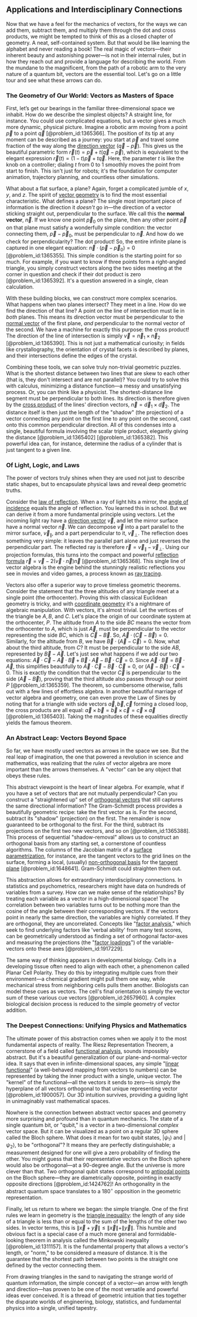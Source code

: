 ## Applications and Interdisciplinary Connections

Now that we have a feel for the mechanics of vectors, for the ways we can add them, subtract them, and multiply them through the dot and cross products, we might be tempted to think of this as a closed chapter of geometry. A neat, self-contained system. But that would be like learning the alphabet and never reading a book! The real magic of vectors—their inherent beauty and astonishing power—is not in their internal rules, but in how they reach out and provide a language for describing the world. From the mundane to the magnificent, from the path of a robotic arm to the very nature of a quantum bit, vectors are the essential tool. Let's go on a little tour and see what these arrows can do.

### The Geometry of Our World: Vectors as Masters of Space

First, let’s get our bearings in the familiar three-dimensional space we inhabit. How do we describe the simplest objects? A straight line, for instance. You could use complicated equations, but a vector gives a much more dynamic, physical picture. Imagine a robotic arm moving from a point $\vec{p}$ to a point $\vec{q}$ [@problem_id:1365366]. The position of its tip at any moment can be described as a journey: you start at $\vec{p}$ and travel some fraction of the way along the [direction vector](@article_id:169068) $(\vec{q}-\vec{p})$. This gives us the beautiful parametric form $\vec{r}(t) = \vec{p} + t(\vec{q}-\vec{p})$, which is equivalent to the elegant expression $\vec{r}(t) = (1-t)\vec{p} + t\vec{q}$. Here, the parameter $t$ is like the knob on a controller; dialing $t$ from $0$ to $1$ smoothly moves the point from start to finish. This isn't just for robots; it's the foundation for computer animation, trajectory planning, and countless other simulations.

What about a flat surface, a plane? Again, forget a complicated jumble of $x, y,$ and $z$. The spirit of [vector geometry](@article_id:156300) is to find the most essential characteristic. What defines a plane? The single most important piece of information is the direction it *doesn't* go in—the direction of a vector sticking straight out, perpendicular to the surface. We call this the **normal vector**, $\vec{n}$. If we know one point $\vec{p}_0$ on the plane, then any other point $\vec{p}$ on that plane must satisfy a wonderfully simple condition: the vector connecting them, $\vec{p} - \vec{p}_0$, must be perpendicular to $\vec{n}$. And how do we check for perpendicularity? The dot product! So, the entire infinite plane is captured in one elegant equation: $\vec{n} \cdot (\vec{p} - \vec{p}_0) = 0$ [@problem_id:1365355]. This simple condition is the starting point for so much. For example, if you want to know if three points form a right-angled triangle, you simply construct vectors along the two sides meeting at the corner in question and check if their dot product is zero [@problem_id:1365392]. It's a question answered in a single, clean calculation.

With these building blocks, we can construct more complex scenarios. What happens when two planes intersect? They meet in a line. How do we find the direction of that line? A point on the line of intersection must lie in *both* planes. This means its direction vector must be perpendicular to the [normal vector](@article_id:263691) of the first plane, *and* perpendicular to the normal vector of the second. We have a machine for exactly this purpose: the cross product! The direction of the line of intersection is simply $\vec{v} = \vec{n}_1 \times \vec{n}_2$ [@problem_id:1365390]. This is not just a mathematical curiosity; in fields like crystallography, the orientation of crystal facets is described by planes, and their intersections define the edges of the crystal.

Combining these tools, we can solve truly non-trivial geometric puzzles. What is the shortest distance between two lines that are skew to each other (that is, they don't intersect and are not parallel)? You could try to solve this with calculus, minimizing a distance function—a messy and unsatisfying process. Or, you can think like a physicist. The shortest-distance line segment must be perpendicular to both lines. Its direction is therefore given by the [cross product](@article_id:156255) of the lines' direction vectors, $\vec{n} = \vec{d}_1 \times \vec{d}_2$. The distance itself is then just the length of the "shadow" (the projection) of a vector connecting any point on the first line to any point on the second, cast onto this common perpendicular direction. All of this condenses into a single, beautiful formula involving the scalar triple product, elegantly giving the distance [@problem_id:1365402] [@problem_id:1365382]. This powerful idea can, for instance, determine the radius of a cylinder that is just tangent to a given line.

### Of Light, Logic, and Laws

The power of vectors truly shines when they are used not just to describe static shapes, but to encapsulate physical laws and reveal deep geometric truths.

Consider the [law of reflection](@article_id:174703). When a ray of light hits a mirror, the [angle of incidence](@article_id:192211) equals the angle of reflection. You learned this in school. But we can derive it from a more fundamental principle using vectors. Let the incoming light ray have a [direction vector](@article_id:169068) $\vec{v}$, and let the mirror surface have a normal vector $\vec{n}$. We can decompose $\vec{v}$ into a part parallel to the mirror surface, $\vec{v}_\parallel$, and a part perpendicular to it, $\vec{v}_\perp$. The reflection does something very simple: it leaves the parallel part alone and just reverses the perpendicular part. The reflected ray is therefore $\vec{r} = \vec{v}_\parallel - \vec{v}_\perp$. Using our projection formulas, this turns into the compact and powerful [reflection formula](@article_id:198347) $\vec{r} = \vec{v} - 2(\vec{v} \cdot \vec{n})\vec{n}$ [@problem_id:1365368]. This single line of vector algebra is the engine behind the stunningly realistic reflections you see in movies and video games, a process known as [ray tracing](@article_id:172017).

Vectors also offer a superior way to prove timeless geometric theorems. Consider the statement that the three altitudes of any triangle meet at a single point (the orthocenter). Proving this with classical Euclidean geometry is tricky, and with [coordinate geometry](@article_id:162685) it's a nightmare of algebraic manipulation. With vectors, it's almost trivial. Let the vertices of the triangle be $A, B,$ and $C$. Let's place the origin of our coordinate system at the orthocenter, $P$. The altitude from $A$ to the side $BC$ means the vector from the orthocenter to $A$, which is just $\vec{A}$, must be perpendicular to the vector representing the side $BC$, which is $\vec{C} - \vec{B}$. So, $\vec{A} \cdot (\vec{C} - \vec{B}) = 0$. Similarly, for the altitude from $B$, we have $\vec{B} \cdot (\vec{A} - \vec{C}) = 0$. Now, what about the third altitude, from $C$? It must be perpendicular to the side $AB$, represented by $\vec{B} - \vec{A}$. Let's just see what happens if we add our two equations: $\vec{A} \cdot \vec{C} - \vec{A} \cdot \vec{B} + \vec{B} \cdot \vec{A} - \vec{B} \cdot \vec{C} = 0$. Since $\vec{A} \cdot \vec{B} = \vec{B} \cdot \vec{A}$, this simplifies beautifully to $\vec{A} \cdot \vec{C} - \vec{B} \cdot \vec{C} = 0$, or $(\vec{A} - \vec{B}) \cdot \vec{C} = 0$. This is exactly the condition that the vector $\vec{C}$ is perpendicular to the side $(\vec{A} - \vec{B})$, proving that the third altitude also passes through our point $P$ [@problem_id:1365359]. The theorem, so cumbersome otherwise, falls out with a few lines of effortless algebra. In another beautiful marriage of vector algebra and geometry, one can even prove the Law of Sines by noting that for a triangle with side vectors $\vec{a}, \vec{b}, \vec{c}$ forming a closed loop, the cross products are all equal: $\vec{a} \times \vec{b} = \vec{b} \times \vec{c} = \vec{c} \times \vec{a}$ [@problem_id:1365403]. Taking the magnitudes of these equalities directly yields the famous theorem.

### An Abstract Leap: Vectors Beyond Space

So far, we have mostly used vectors as arrows in the space we see. But the real leap of imagination, the one that powered a revolution in science and mathematics, was realizing that the *rules* of vector algebra are more important than the arrows themselves. A "vector" can be any object that obeys these rules.

This abstract viewpoint is the heart of linear algebra. For example, what if you have a set of vectors that are not mutually perpendicular? Can you construct a "straightened up" set of [orthogonal vectors](@article_id:141732) that still captures the same directional information? The Gram-Schmidt process provides a beautifully geometric recipe: take the first vector as is. For the second, subtract its "shadow" (projection) on the first. The remainder is now guaranteed to be orthogonal to the first. For the third, subtract its projections on the first two new vectors, and so on [@problem_id:1365388]. This process of sequential "shadow-removal" allows us to construct an orthogonal basis from any starting set, a cornerstone of countless algorithms. The columns of the Jacobian matrix of a [surface parametrization](@article_id:263263), for instance, are the tangent vectors to the grid lines on the surface, forming a local, (usually) [non-orthogonal basis](@article_id:154414) for the [tangent plane](@article_id:136420) [@problem_id:1648641]. Gram-Schmidt could straighten them out.

This abstraction allows for extraordinary interdisciplinary connections. In statistics and psychometrics, researchers might have data on hundreds of variables from a survey. How can we make sense of the relationships? By treating each variable as a vector in a high-dimensional space! The correlation between two variables turns out to be nothing more than the cosine of the angle between their corresponding vectors. If the vectors point in nearly the same direction, the variables are highly correlated. If they are orthogonal, they are uncorrelated. Concepts like "[factor analysis](@article_id:164905)," which seek to find underlying factors like 'verbal ability' from many test scores, can be geometrically understood as finding a set of orthogonal factor-axes and measuring the projections (the "[factor loadings](@article_id:165889)") of the variable-vectors onto these axes [@problem_id:1917229].

The same way of thinking appears in developmental biology. Cells in a developing tissue often need to align with each other, a phenomenon called Planar Cell Polarity. They do this by integrating multiple cues from their environment—a chemical gradient might pull them one way, while mechanical stress from neighboring cells pulls them another. Biologists can model these cues as vectors. The cell's final orientation is simply the vector sum of these various cue vectors [@problem_id:2657960]. A complex biological decision process is reduced to the simple geometry of vector addition.

### The Deepest Connections: Unifying Physics and Mathematics

The ultimate power of this abstraction comes when we apply it to the most fundamental aspects of reality. The Riesz Representation Theorem, a cornerstone of a field called [functional analysis](@article_id:145726), sounds impossibly abstract. But it's a beautiful generalization of our plane-and-normal-vector idea. It says that even in infinite-dimensional spaces, any simple "[linear functional](@article_id:144390)" (a well-behaved mapping from vectors to numbers) can be represented by taking the inner product with a single, unique vector. The "kernel" of the functional—all the vectors it sends to zero—is simply the hyperplane of all vectors orthogonal to that unique representing vector [@problem_id:1900057]. Our 3D intuition survives, providing a guiding light in unimaginably vast mathematical spaces.

Nowhere is the connection between abstract vector spaces and geometry more surprising and profound than in quantum mechanics. The state of a single quantum bit, or "qubit," is a vector in a two-dimensional *complex* vector space. But it can be visualized as a point on a regular 3D sphere called the Bloch sphere. What does it mean for two qubit states, $|\psi_1\rangle$ and $|\psi_2\rangle$, to be "orthogonal"? It means they are perfectly distinguishable; a measurement designed for one will give a zero probability of finding the other. You might guess that their representative vectors on the Bloch sphere would also be orthogonal—at a 90-degree angle. But the universe is more clever than that. Two orthogonal qubit states correspond to [antipodal points](@article_id:151095) on the Bloch sphere—they are diametrically opposite, pointing in exactly opposite directions [@problem_id:1424762]! An orthogonality in the abstract quantum space translates to a $180^\circ$ opposition in the geometric representation.

Finally, let us return to where we began: the simple triangle. One of the first rules we learn in geometry is the [triangle inequality](@article_id:143256): the length of any side of a triangle is less than or equal to the sum of the lengths of the other two sides. In vector terms, this is $\| \vec{x} + \vec{y} \| \le \| \vec{x} \| + \| \vec{y} \|$. This humble and obvious fact is a special case of a much more general and formidable-looking theorem in analysis called the Minkowski inequality [@problem_id:1311157]. It is the fundamental property that allows a vector's length, or "norm," to be considered a measure of distance. It is the guarantee that the shortest path between two points is the straight one defined by the vector connecting them.

From drawing triangles in the sand to navigating the strange world of quantum information, the simple concept of a vector—an arrow with length and direction—has proven to be one of the most versatile and powerful ideas ever conceived. It is a thread of geometric intuition that ties together the disparate worlds of engineering, biology, statistics, and fundamental physics into a single, unified tapestry.